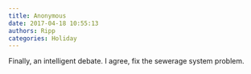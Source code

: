 ```yaml
---
title: Anonymous
date: 2017-04-18 10:55:13
authors: Ripp
categories: Holiday
---
```


 Finally, an intelligent debate. I agree, fix the sewerage system problem.